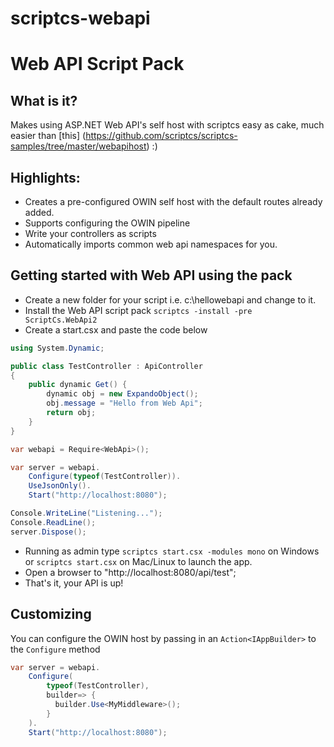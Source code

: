 scriptcs-webapi
===============

# Web API Script Pack

## What is it?
Makes using ASP.NET Web API's self host with scriptcs easy as cake, much easier than [this] (https://github.com/scriptcs/scriptcs-samples/tree/master/webapihost) :)

## Highlights:

* Creates a pre-configured OWIN self host with the default routes already added.
* Supports configuring the OWIN pipeline
* Write your controllers as scripts
* Automatically imports common web api namespaces for you.

## Getting started with Web API using the pack

* Create a new folder for your script i.e. c:\hellowebapi and change to it.
* Install the Web API script pack ```scriptcs -install -pre ScriptCs.WebApi2```
* Create a start.csx and paste the code below

```csharp
using System.Dynamic;

public class TestController : ApiController
{
	public dynamic Get() {
		dynamic obj = new ExpandoObject();
		obj.message = "Hello from Web Api";
		return obj;
	}
}

var webapi = Require<WebApi>();

var server = webapi.
	Configure(typeof(TestController)).
	UseJsonOnly().
	Start("http://localhost:8080");

Console.WriteLine("Listening...");
Console.ReadLine();
server.Dispose();
```
* Running as admin type ```scriptcs start.csx -modules mono``` on Windows or ```scriptcs start.csx``` on Mac/Linux to launch the app.
* Open a browser to "http://localhost:8080/api/test";
* That's it, your API is up!

## Customizing
You can configure the OWIN host by passing in an `Action<IAppBuilder>` to the `Configure` method
```csharp
var server = webapi.
	Configure(
		typeof(TestController),
		builder=> {
		  builder.Use<MyMiddleware>();
		}
	).
	Start("http://localhost:8080");
```
